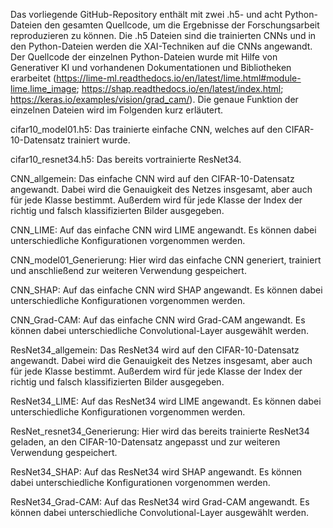 Das vorliegende GitHub-Repository enthält mit zwei .h5- und acht Python-Dateien den gesamten Quellcode, um die Ergebnisse der Forschungsarbeit reproduzieren zu können. Die .h5 Dateien sind die trainierten CNNs und in den Python-Dateien werden die XAI-Techniken auf die CNNs angewandt. Der Quellcode der einzelnen Python-Dateien wurde mit Hilfe von Generativer KI und vorhandenen Dokumentationen und Bibliotheken erarbeitet (https://lime-ml.readthedocs.io/en/latest/lime.html#module-lime.lime_image; https://shap.readthedocs.io/en/latest/index.html; https://keras.io/examples/vision/grad_cam/). Die genaue Funktion der einzelnen Dateien wird im Folgenden kurz erläutert.

cifar10_model01.h5: Das trainierte einfache CNN, welches auf den CIFAR-10-Datensatz trainiert wurde.

cifar10_resnet34.h5: Das bereits vortrainierte ResNet34.

CNN_allgemein: Das einfache CNN wird auf den CIFAR-10-Datensatz angewandt. Dabei wird die Genauigkeit des Netzes insgesamt, aber auch für jede Klasse bestimmt. Außerdem wird für jede Klasse der Index der richtig und falsch klassifizierten Bilder ausgegeben.

CNN_LIME: Auf das einfache CNN wird LIME angewandt. Es können dabei unterschiedliche Konfigurationen vorgenommen werden.

CNN_model01_Generierung: Hier wird das einfache CNN generiert, trainiert und anschließend zur weiteren Verwendung gespeichert.

CNN_SHAP: Auf das einfache CNN wird SHAP angewandt. Es können dabei unterschiedliche Konfigurationen vorgenommen werden.

CNN_Grad-CAM: Auf das einfache CNN wird Grad-CAM angewandt. Es können dabei unterschiedliche Convolutional-Layer ausgewählt werden.

ResNet34_allgemein: Das ResNet34 wird auf den CIFAR-10-Datensatz angewandt. Dabei wird die Genauigkeit des Netzes insgesamt, aber auch für jede Klasse bestimmt. Außerdem wird für jede Klasse der Index der richtig und falsch klassifizierten Bilder ausgegeben.

ResNet34_LIME: Auf das ResNet34 wird LIME angewandt. Es können dabei unterschiedliche Konfigurationen vorgenommen werden.

ResNet_resnet34_Generierung: Hier wird das bereits trainierte ResNet34 geladen, an den CIFAR-10-Datensatz angepasst und zur weiteren Verwendung gespeichert.

ResNet34_SHAP: Auf das ResNet34 wird SHAP angewandt. Es können dabei unterschiedliche Konfigurationen vorgenommen werden.

ResNet34_Grad-CAM: Auf das ResNet34 wird Grad-CAM angewandt. Es können dabei unterschiedliche Convolutional-Layer ausgewählt werden.

